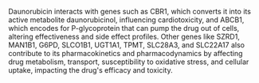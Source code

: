 Daunorubicin interacts with genes such as CBR1, which converts it into its active metabolite daunorubicinol, influencing cardiotoxicity, and ABCB1, which encodes for P-glycoprotein that can pump the drug out of cells, altering effectiveness and side effect profiles. Other genes like SZRD1, MAN1B1, G6PD, SLCO1B1, UGT1A1, TPMT, SLC28A3, and SLC22A17 also contribute to its pharmacokinetics and pharmacodynamics by affecting drug metabolism, transport, susceptibility to oxidative stress, and cellular uptake, impacting the drug's efficacy and toxicity.